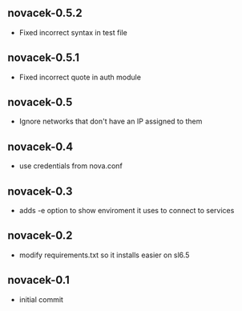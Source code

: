 novacek-0.5.2
-----------------
- Fixed incorrect syntax in test file

novacek-0.5.1
-----------------
- Fixed incorrect quote in auth module

novacek-0.5
-----------------
- Ignore networks that don't have an IP assigned to them

novacek-0.4
-----------------
- use credentials from nova.conf

novacek-0.3
-----------------
- adds -e option to show enviroment it uses to connect to services

novacek-0.2
-----------------
- modify requirements.txt so it installs easier on sl6.5

novacek-0.1
-----------------
- initial commit

